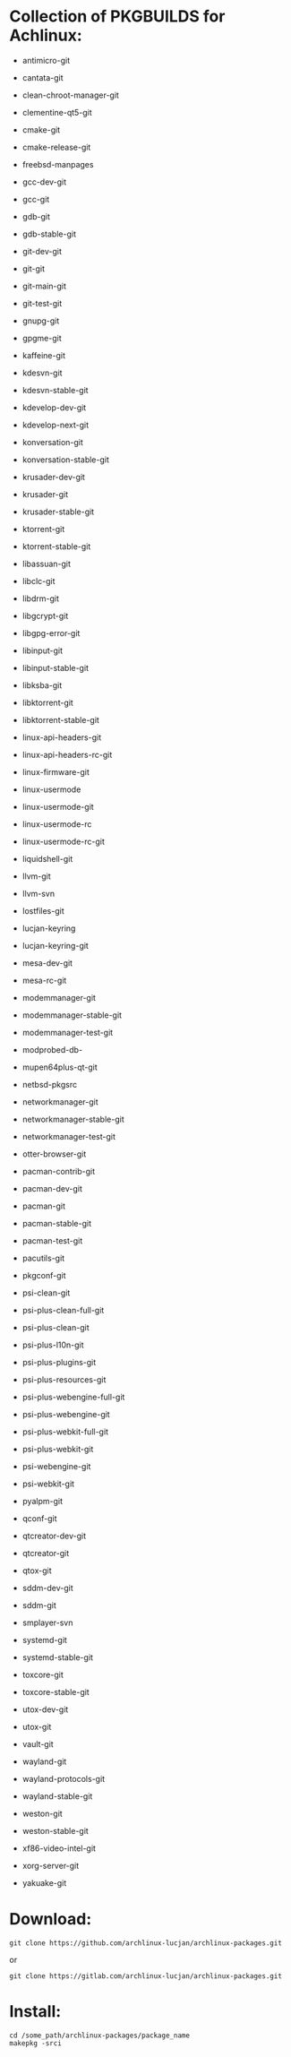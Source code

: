 # Collection of PKGBUILDS for Achlinux:

- antimicro-git

- cantata-git

- clean-chroot-manager-git

- clementine-qt5-git

- cmake-git

- cmake-release-git

- freebsd-manpages

- gcc-dev-git

- gcc-git

- gdb-git

- gdb-stable-git

- git-dev-git

- git-git

- git-main-git

- git-test-git

- gnupg-git

- gpgme-git

- kaffeine-git

- kdesvn-git

- kdesvn-stable-git

- kdevelop-dev-git

- kdevelop-next-git

- konversation-git

- konversation-stable-git

- krusader-dev-git

- krusader-git

- krusader-stable-git

- ktorrent-git

- ktorrent-stable-git

- libassuan-git

- libclc-git

- libdrm-git

- libgcrypt-git

- libgpg-error-git

- libinput-git

- libinput-stable-git

- libksba-git

- libktorrent-git

- libktorrent-stable-git

- linux-api-headers-git

- linux-api-headers-rc-git

- linux-firmware-git

- linux-usermode

- linux-usermode-git

- linux-usermode-rc

- linux-usermode-rc-git

- liquidshell-git

- llvm-git

- llvm-svn

- lostfiles-git

- lucjan-keyring

- lucjan-keyring-git

- mesa-dev-git

- mesa-rc-git

- modemmanager-git

- modemmanager-stable-git

- modemmanager-test-git

- modprobed-db-

- mupen64plus-qt-git

- netbsd-pkgsrc

- networkmanager-git

- networkmanager-stable-git

- networkmanager-test-git

- otter-browser-git

- pacman-contrib-git

- pacman-dev-git

- pacman-git

- pacman-stable-git

- pacman-test-git

- pacutils-git

- pkgconf-git

- psi-clean-git

- psi-plus-clean-full-git

- psi-plus-clean-git

- psi-plus-l10n-git

- psi-plus-plugins-git

- psi-plus-resources-git

- psi-plus-webengine-full-git

- psi-plus-webengine-git

- psi-plus-webkit-full-git

- psi-plus-webkit-git

- psi-webengine-git

- psi-webkit-git

- pyalpm-git

- qconf-git

- qtcreator-dev-git

- qtcreator-git

- qtox-git

- sddm-dev-git

- sddm-git

- smplayer-svn

- systemd-git

- systemd-stable-git

- toxcore-git

- toxcore-stable-git

- utox-dev-git

- utox-git

- vault-git

- wayland-git

- wayland-protocols-git

- wayland-stable-git

- weston-git

- weston-stable-git

- xf86-video-intel-git

- xorg-server-git

- yakuake-git

# Download:

```
git clone https://github.com/archlinux-lucjan/archlinux-packages.git

```
or

```
git clone https://gitlab.com/archlinux-lucjan/archlinux-packages.git

```

# Install:

```
cd /some_path/archlinux-packages/package_name
makepkg -srci

```

